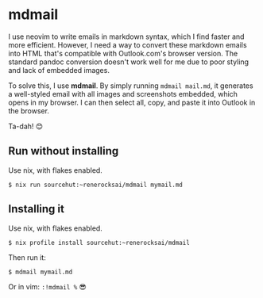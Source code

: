 # mdmail

I use neovim to write emails in markdown syntax, which I find faster and more
efficient. However, I need a way to convert these markdown emails into HTML
that's compatible with Outlook.com's browser version. The standard pandoc
conversion doesn't work well for me due to poor styling and lack of embedded
images. 

To solve this, I use **mdmail**. By simply running `mdmail mail.md`, it
generates a well-styled email with all images and screenshots embedded, which
opens in my browser. I can then select all, copy, and paste it into Outlook in
the browser.

Ta-dah! 😊


## Run without installing

Use nix, with flakes enabled.

```console
$ nix run sourcehut:~renerocksai/mdmail mymail.md
```

## Installing it

Use nix, with flakes enabled.

```console
$ nix profile install sourcehut:~renerocksai/mdmail
```

Then run it:

```console
$ mdmail mymail.md
```

Or in vim: `:!mdmail %` 😎

